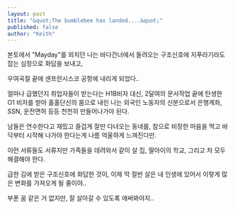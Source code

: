 ```yaml
---
layout: post
title: "&quot;The bumblebee has landed....&quot;"
published: false
author: "Keith"
---
```



본토에서 "Mayday"를 외치던 나는 바다건너에서 들려오는 구조신호에 지푸라기라도 잡는 심정으로 화답을 보내고,





우여곡절 끝에 샌프란시스코 공항에 내리게 되었다..

얼마나 급했던지 취업자들이 받는다는 H1B비자 대신, 2달여의 문서작업 끝에 탄생한 O1 비자를 받아
홀홀단신의 몸으로 내린 나는 외국인 노동자의 신분으로서 은행계좌, SSN, 운전면허 등등 천천히 만들어나가야 된다.




남들은 연수한다고 재밌고 즐겁게 잘만 다녀오는 동네를, 참으로 비장한 마음을 먹고 바닥부터 시작해 나가야 한다는게 나름 억울하게 느껴진다만.




이런 서류들도 서류지만 가족들을 데려와서 같이 살 집, 딸아이의 학교, 그리고 차 모두 해결해야 한다.




급한 김에 받은 구조신호에 화답한 것이, 이제 딱 절반 살은 내 인생에 있어서 이렇게 많은 변화를 가져오게 될 줄이야..




부푼 꿈 같은 거 없지만, 잘 살아갈 수 있도록 애써봐야지..



